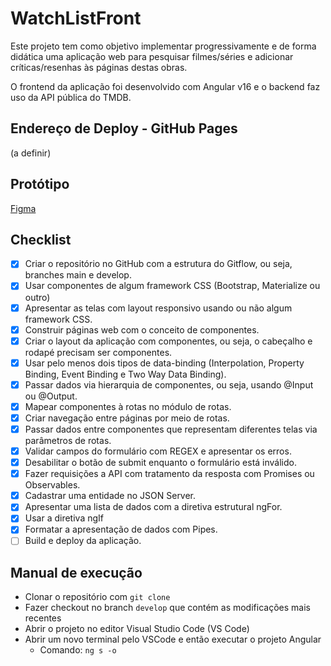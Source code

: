 # WatchListFront

Este projeto tem como objetivo implementar progressivamente e de forma didática uma aplicação web para pesquisar filmes/séries e adicionar críticas/resenhas às páginas destas obras.

O frontend da aplicação foi desenvolvido com Angular v16 e o backend faz uso da API pública do TMDB.

## Endereço de Deploy - GitHub Pages

(a definir)

## Protótipo

[Figma](https://www.figma.com/file/Rc5bfbFgWJaDcK87JMrMeZ/WatchListFront?type=design&node-id=0%3A1&t=1WljeU8rcnGK1atd-1)

## Checklist

- [x] Criar o repositório no GitHub com a estrutura do Gitflow, ou seja, branches main e develop.
- [x] Usar componentes de algum framework CSS (Bootstrap, Materialize ou outro)
- [x] Apresentar as telas com layout responsivo usando ou não algum framework CSS.
- [x] Construir páginas web com o conceito de componentes.
- [x] Criar o layout da aplicação com componentes, ou seja, o cabeçalho e rodapé precisam ser componentes.
- [x] Usar pelo menos dois tipos de data-binding (Interpolation, Property Binding, Event Binding e Two Way Data Binding).
- [x] Passar dados via hierarquia de componentes, ou seja, usando @Input ou @Output.
- [x] Mapear componentes à rotas no módulo de rotas.
- [x] Criar navegação entre páginas por meio de rotas.
- [x] Passar dados entre componentes que representam diferentes telas via parâmetros de rotas.
- [x] Validar campos do formulário com REGEX e apresentar os erros.
- [x] Desabilitar o botão de submit enquanto o formulário está inválido.
- [x] Fazer requisições a API com tratamento da resposta com Promises ou Observables.
- [x] Cadastrar uma entidade no JSON Server.
- [x] Apresentar uma lista de dados com a diretiva estrutural ngFor.
- [x] Usar a diretiva ngIf
- [x] Formatar a apresentação de dados com Pipes.
- [ ] Build e deploy da aplicação.

## Manual de execução
- Clonar o repositório com `git clone`
- Fazer checkout no branch `develop` que contém as modificações mais recentes
- Abrir o projeto no editor Visual Studio Code (VS Code)
- Abrir um novo terminal pelo VSCode e então executar o projeto Angular
  - Comando: `ng s -o`